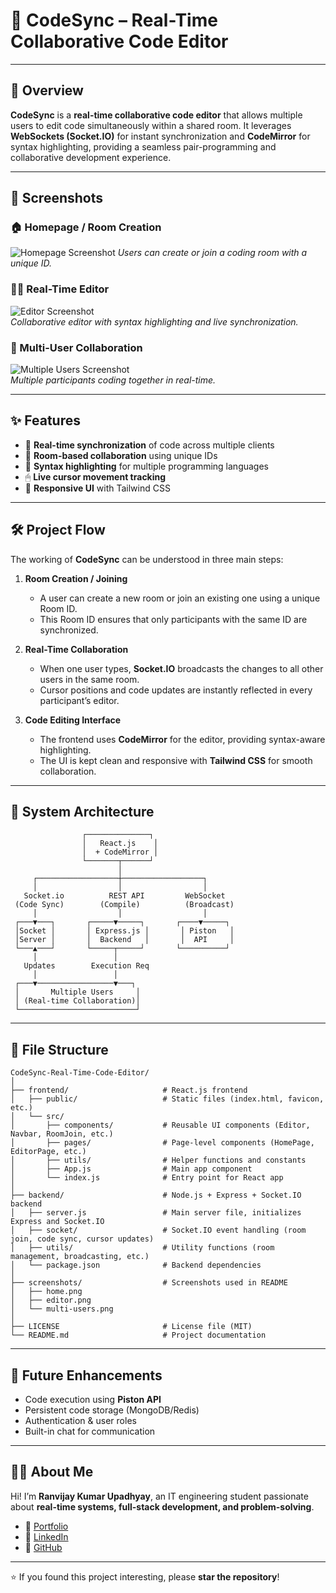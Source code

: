 # 🚀 CodeSync – Real-Time Collaborative Code Editor
---

## 📖 Overview
**CodeSync** is a **real-time collaborative code editor** that allows multiple users to edit code simultaneously within a shared room. It leverages **WebSockets (Socket.IO)** for instant synchronization and **CodeMirror** for syntax highlighting, providing a seamless pair-programming and collaborative development experience.

---

## 📸 Screenshots

### 🏠 Homepage / Room Creation
![Homepage Screenshot](https://github.com/user-attachments/assets/bb84ce6c-f856-40f8-af3d-9950d1c1fa12) 
*Users can create or join a coding room with a unique ID.*

### 👨‍💻 Real-Time Editor
![Editor Screenshot](https://github.com/user-attachments/assets/22e136e2-ec81-483c-bd5d-63c72aa8ee2f)  
*Collaborative editor with syntax highlighting and live synchronization.*

### 👥 Multi-User Collaboration
![Multiple Users Screenshot](https://github.com/user-attachments/assets/873597b2-324a-4bd3-a036-21cf3fe91d91)  
*Multiple participants coding together in real-time.*

---

## ✨ Features
- 📝 **Real-time synchronization** of code across multiple clients  
- 👥 **Room-based collaboration** using unique IDs  
- 🎨 **Syntax highlighting** for multiple programming languages  
- 🖱 **Live cursor movement tracking**  
- 📱 **Responsive UI** with Tailwind CSS  

---

## 🛠️ Project Flow

The working of **CodeSync** can be understood in three main steps:

1. **Room Creation / Joining**  
   - A user can create a new room or join an existing one using a unique Room ID.  
   - This Room ID ensures that only participants with the same ID are synchronized.

2. **Real-Time Collaboration**  
   - When one user types, **Socket.IO** broadcasts the changes to all other users in the same room.  
   - Cursor positions and code updates are instantly reflected in every participant’s editor.  

3. **Code Editing Interface**  
   - The frontend uses **CodeMirror** for the editor, providing syntax-aware highlighting.  
   - The UI is kept clean and responsive with **Tailwind CSS** for smooth collaboration.  

---


## 📂 System Architecture

```text
                ┌──────────────┐
                │   React.js    │
                │  + CodeMirror │
                └───────┬──────┘
                        │
     ┌──────────────────┼──────────────────┐
     │                  │                  │
   Socket.io          REST API         WebSocket
 (Code Sync)        (Compile)          (Broadcast)
     │                  │                  │
 ┌───▼───┐       ┌─────▼─────┐       ┌────▼─────┐
 │Socket │       │ Express.js │       │ Piston   │
 │Server │       │  Backend   │       │  API     │
 └───▲───┘       └─────┬─────┘       └──────────┘
     │                 │
   Updates        Execution Req
     │                 │
 ┌───▼─────────────────▼───┐
 │       Multiple Users     │
 │ (Real-time Collaboration)│
 └──────────────────────────┘

```
---

## 📂 File Structure

```text
CodeSync-Real-Time-Code-Editor/
│
├── frontend/                     # React.js frontend
│   ├── public/                   # Static files (index.html, favicon, etc.)
│   └── src/
│       ├── components/           # Reusable UI components (Editor, Navbar, RoomJoin, etc.)
│       ├── pages/                # Page-level components (HomePage, EditorPage, etc.)
│       ├── utils/                # Helper functions and constants
│       ├── App.js                # Main app component
│       └── index.js              # Entry point for React app
│
├── backend/                      # Node.js + Express + Socket.IO backend
│   ├── server.js                 # Main server file, initializes Express and Socket.IO
│   ├── socket/                   # Socket.IO event handling (room join, code sync, cursor updates)
│   ├── utils/                    # Utility functions (room management, broadcasting, etc.)
│   └── package.json              # Backend dependencies
│
├── screenshots/                  # Screenshots used in README
│   ├── home.png
│   ├── editor.png
│   └── multi-users.png
│
├── LICENSE                       # License file (MIT)
└── README.md                     # Project documentation

```

---

## 🔮 Future Enhancements
- Code execution using **Piston API**  
- Persistent code storage (MongoDB/Redis)  
- Authentication & user roles  
- Built-in chat for communication  

---

## 👨‍💻 About Me

Hi! I’m **Ranvijay Kumar Upadhyay**, an IT engineering student passionate about **real-time systems, full-stack development, and problem-solving**.  

- 🔗 [Portfolio](https://ranvijay-portfolio.vercel.app/)  
- 💼 [LinkedIn](https://www.linkedin.com/in/ranvijay-kumar4/)  
- 📂 [GitHub](https://github.com/ranvijay-kumar4)  
---

⭐ If you found this project interesting, please **star the repository**!
